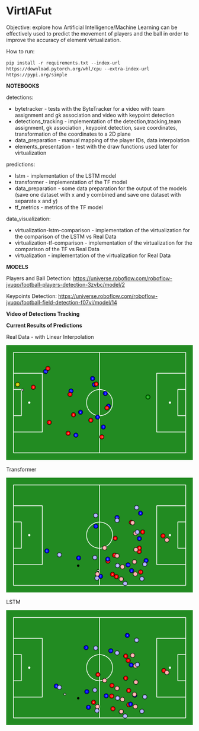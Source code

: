 # VirtIAFut

Objective: explore how Artificial Intelligence/Machine Learning can be effectively used to predict the movement of players and the ball in order to improve the accuracy of element virtualization.

How to run:

```
pip install -r requirements.txt --index-url https://download.pytorch.org/whl/cpu --extra-index-url https://pypi.org/simple
```

**NOTEBOOKS**

detections:

* bytetracker - tests with the ByteTracker for a video with team assignment and gk association and video with keypoint detection
* detections_tracking - implementation of the detection,tracking,team assignment, gk association , keypoint detection, save coordinates, transformation of the coordinates to a 2D plane
* data_preparation - manual mapping of the player IDs, data interpolation
* elements_presentation - test with the draw functions used later for virtualization

predictions:

- lstm - implementation of the LSTM model
- transformer - implementation of the TF model
- data_preparation - some data preparation for the output of the models (save one dataset with x and y combined and save one dataset with separate x and y)
- tf_metrics - metrics of the TF model

data_visualization:

- virtualization-lstm-comparison - implementation of the virtualization for the comparison of the LSTM vs Real Data
- virtualization-tf-comparison - implementation of the virtualization for the comparison of the TF vs Real Data
- virtualization - implementation of the virtualization for Real Data

**MODELS**

Players and Ball Detection: https://universe.roboflow.com/roboflow-jvuqo/football-players-detection-3zvbc/model/2

Keypoints Detection: https://universe.roboflow.com/roboflow-jvuqo/football-field-detection-f07vi/model/14


**Video of Detections Tracking**


**Current Results of Predictions**

Real Data - with Linear Interpolation

![Soccer Animation](data/animations/frames60s.gif "Real Data")

Transformer

![Soccer Animation](data/animations/tf+train_frames.gif "TF")

LSTM

![Description](data/animations/lstm88+train_frames.gif "lstm")
